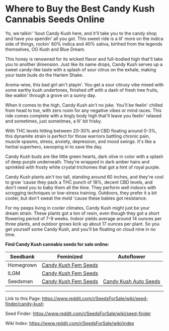 # Where to Buy the Best Candy Kush Cannabis Seeds Online

Yo, we talkin' 'bout Candy Kush here, and it'll take you to the candy shop and have you spendin' all you got. This sweet ride is a lil' more on the indica side of things, rockin' 60% indica and 40% sativa, birthed from the legends themselves, OG Kush and Blue Dream.

This honey is renowned for its wicked flavor and full-bodied high that'll take you to another dimension. Just like its name drops, Candy Kush serves up a sweet candy-like taste with a splash of sour citrus on the exhale, making your taste buds do the Harlem Shake.

Aroma-wise, this bad girl ain't playin'. You get a sour citrusy vibe mixed with some earthy kush undertones, finished off with a dash of fresh tree fruits, like walkin' through a grove on a sunny day.

When it comes to the high, Candy Kush ain't no joke. You'll be feelin' chilled from head to toe, with zero room for any negative vibes or mind races. This ride comes complete with a tingly body high that'll leave you feelin' relaxed and sometimes, just sometimes, a lil' bit frisky.

With THC levels hitting between 20-30% and CBD floating around 0-3%, this dynamite strain is perfect for those warriors battling chronic pain, muscle spasms, stress, anxiety, depression, and mood swings. It's like a herbal superhero, swooping in to save the day.

Candy Kush buds are like little green hearts, dark olive in color with a splash of deep purple underneath. They're wrapped in dark amber hairs and sprinkled with frosty white crystal trichomes that got a hint of royal purple.

Candy Kush plants ain't too tall, standing around 60 inches, and they're cool to grow 'cause they pack a THC punch of 18%, decent CBD levels, and don't need you to baby them all the time. They perform well indoors with scrogging techniques or low-stress training. Outdoors, they prefer it a bit cooler, but don't sweat the mold 'cause these babies got resistance.

For my peeps living in cooler climates, Candy Kush might just be your dream strain. These plants got a ton of resin, even though they got a short flowering period of 7-9 weeks. Indoor yields average around 14 ounces per three plants, and outdoor grows kick up about 17 ounces per plant. So you get yourself some Candy Kush, and you'll be floating on cloud nine in no time.

**Find Candy Kush cannabis seeds for sale online:**

| Seedbank  | Feminized | Autoflower |
|-----------|-----------|------------|
| Homegrown | [Candy Kush Fem Seeds](https://homegrowncannabisco.com/products/candy-kush-feminized-marijuana-seeds?a_aid=sale) |  |
| ILGM      | [Candy Kush Fem Seeds](https://ilgm.com/products/candy-kush-feminized-seeds?aff=2191) |  |
| Seedsman  | [Candy Kush Fem Seeds](https://www.seedsman.com/kandy-kush-feminised-seeds-dna-genetics?a_aid=56f632ea3916c) | [Candy Kush Auto Seeds](https://www.seedsman.com/candy-kush-auto-feminised-seeds?a_aid=56f632ea3916c) |

___

Link to this Page: https://www.reddit.com/r/SeedsForSale/wiki/seed-finder/candy-kush

Seed Finder: https://www.reddit.com/r/SeedsForSale/wiki/seed-finder

Wiki Index: https://www.reddit.com/r/SeedsForSale/wiki/index
